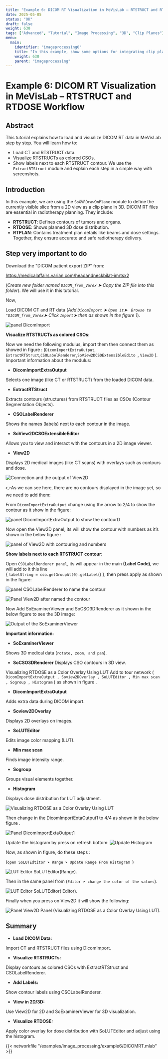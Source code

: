 ```yaml
---
title: "Example 6: DICOM RT Visualization in MeVisLab – RTSTRUCT and RTDOSE Workflow"
date: 2025-05-05
status: "OK"
draft: false
weight: 630
tags: ["Advanced", "Tutorial", "Image Processing", "3D", "Clip Planes"]
menu: 
  main:
    identifier: "imageprocessing6"
    title: "In this example, show some options for integrating clip planes into your 3D views."
    weight: 630
    parent: "imageprocessing"
---
```


# Example 6: DICOM RT Visualization in MeVisLab – RTSTRUCT and RTDOSE Workflow

## Abstract
This tutorial explains how to load and visualize DICOM RT data in MeVisLab step by step. You will learn how to:
* Load CT and RTSTRUCT data. 
* Visualize RTSTRUCTs as colored CSOs.
* Show labels next to each RTSTRUCT contour.
 We use the `ExtractRTStruct` module and explain each step in a simple way with screenshots. 


## Introduction
In this example, we are using the `SoGVRDrawOnPlane` module to define the currently visible slice from a 2D view as a clip plane in 3D.
DICOM RT files are essential in radiotherapy planning. They include: 
* **RTSTRUCT**: Defines contours of tumors and organs.
* **RTDOSE**: Shows planned 3D dose distribution. 
* **RTPLAN**: Contains treatment plan details like beams and dose settings.
Together, they ensure accurate and safe radiotherapy delivery.


## Step very important to do 

 Download the "DICOM patient export ZIP" from: 

https://medicalaffairs.varian.com/headandneckbilat-imrtsx2

(*Create new folder named `DICOM_from_Varex` ➤ Copy the ZIP file into this folder*).
We will use it in this tutorial. 

Now,


Load DICOM CT and RT data 
(*Add `DicomImport` ➤ `Open it`➤  ` Browse to "DICOM_from_Varex`➤ Click `Import`➤ then as shown in the figure 1*).


![panel DicomImport](/images/tutorials/image_processing/DicomImport.png "panel DicomImport")




**Visualize RTSTRUCTs as colored CSOs:**


Now we need the following modulus, import them then connect them as showed in figure :
 (`DicomImportExtraOutput`, `ExtractRTStruct`,` CSOLabelRenderer `,`SoView2DCSOExtensibleEdito `, `View2D` ).
Important information about the modulus: 
* **DicomImportExtraOutput**


Selects one image (like CT or RTSTRUCT) from the loaded DICOM data.
* **ExtractRTStruct**


Extracts contours (structures) from RTSTRUCT files as CSOs (Contour Segmentation Objects).
* **CSOLabelRenderer**


Shows the names (labels) next to each contour in the image.
* **SoView2DCSOExtensibleEditor**


Allows you to view and interact with the contours in a 2D image viewer.
* **View2D**


Displays 2D medical images (like CT scans) with overlays such as contours and dose.

![Connection and the output of View2D](/images/tutorials/image_processing/ConnectionandtheoutputofView2D.png "Connection and the output of View2D")


👉As we can see here, there are no contours displayed in the image yet, so we need to add them:


From `DicomImportExtraOutput` change using the arrow to 2/4 to show the contour as it show in the figure:

![panel DicomImportExtraOutput to show the contourD](/images/tutorials/image_processing/panelDicomImportExtraOutputtoshowthecontour.png "panel DicomImportExtraOutput to show the contour")


Now open the View2D panel, its will show the contour with numbers as it’s shown in the below figure :

![panel of View2D with contouring and numbers](/images/tutorials/image_processing/panelofView2Dwithcontouringandnumbers.png "panel of View2D with contouring and numbers")


**Show labels next to each RTSTRUCT contour:**

Open `CSOLabelRenderer panel`, its will appear in the main **(Label Code)**, we will add to it this line   
{ `labelString = cso.getGroupAt(0).getLabel`() }, then press apply as shown in the figure:

![panel CSOLabelRenderer to name the contour](/images/tutorials/image_processing/panelCSOLabelRenderertonamethecontour..png "panel CSOLabelRenderer to name the contour")


![Panel View2D after named the contour](/images/tutorials/image_processing/PanelView2Dafternamedthecontour.png "Panel View2D after named the contour")


Now Add SoExaminerViewer and SoCSO3DRenderer as it shown in the below figure to see the 3D image: 

![Output of the SoExaminerViewer](/images/tutorials/image_processing/OutputoftheSoExaminerViewer.png "Output of the SoExaminerViewer")


**Important information:**


* **SoExaminerViewer**

Shows 3D medical data (`rotate, zoom, and pan`).

* **SoCSO3DRenderer**
Displays CSO contours in 3D view.

Visualizing RTDOSE as a Color Overlay Using LUT
Add to tour network ( `DicomImportExtraOutput , Soview2DOverlay , SoLUTEditor , Min max scan , Sogroup , Histogram` ) as shown in figure . 


* **DicomImportExtraOutput**

Adds extra data during DICOM import.
* **Soview2DOverlay**

Displays 2D overlays on images.
* **SoLUTEditor**

Edits image color mapping (LUT).
* **Min max scan**

 Finds image intensity range.
* **Sogroup**

Groups visual elements together.

* **Histogram**

Displays dose distribution for LUT adjustment.

![Visualizing RTDOSE as a Color Overlay Using LUT](/images/tutorials/image_processing/Visualizing.png "Visualizing RTDOSE as a Color Overlay Using LUT")

Then change in the DicomImportExtaOutput1 to 4/4 as shown in the below figure .

![Panel DicomImportExtaOutput1](/images/tutorials/image_processing/PanelDicomImportExtaOutput1.png "Panel DicomImportExtaOutput1")


Update the histogram by press on refresh bottom: 
![Update Histogram](/images/tutorials/image_processing/histo.png "Update Histogram")


Now, as shown in figure, do these steps :

(`open SoLUTEdtitor ➤ Range ➤ Update Range From Histogram `)

![LUT Editor SoLUTEditor(Range).](/images/tutorials/image_processing/LUT.png "LUT Editor SoLUTEditor(Range).")


Then in the same panel from (`Editor ➤ change the color of the values`).


![LUT Editor SoLUTEditor( Editor).](/images/tutorials/image_processing/LUTEditor.png "LUT Editor SoLUTEditor( Editor).")


Finally when you press on View2D it will show the following: 

![Panel View2D Panel (Visualizing RTDOSE as a Color Overlay Using LUT).](/images/tutorials/image_processing/PanelView2DPanel.png "Panel View2D Panel (Visualizing RTDOSE as a Color Overlay Using LUT).")

## Summary

* **Load DICOM Data:**

 Import CT and RTSTRUCT files using DicomImport.
* **Visualize RTSTRUCTs:**

 Display contours as colored CSOs with ExtractRTStruct and CSOLabelRenderer.
* **Add Labels:**

 Show contour labels using CSOLabelRenderer.
* **View in 2D/3D:**

 Use View2D for 2D and SoExaminerViewer for 3D visualization.
* **Visualize RTDOSE:**

 Apply color overlay for dose distribution with SoLUTEditor and adjust using the histogram.


{{< networkfile "/examples/image_processing/example6/DICOMRT.mlab" >}}


